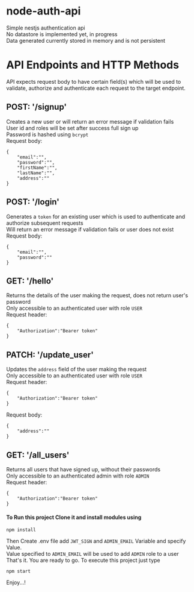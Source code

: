 # node-auth-api <br/>
Simple nestjs authentication api<br/>
No datastore is implemented yet, in progress<br/>
Data generated currently stored in memory and is not persistent<br/>

# API Endpoints and HTTP Methods<br/>
API expects request body to have certain field(s) which will be used to validate, authorize and authenticate each request to the target endpoint.<br/>

## POST: '/signup'<br/>
Creates a new user or will return an error message if validation fails<br/>
User id and roles will be set after success full sign up<br/>
Password is hashed using `bcrypt`<br/>
Request body:<br/>
```
{  
    "email":"",  
    "password":"",    
    "firstName":"",  
    "lastName":"",  
    "address":""  
}  
```

## POST: '/login'<br/>
Generates a `token` for an existing user which is used to authenticate and authorize subsequent requests<br/>
Will return an error message if validation fails or user does not exist<br/>
Request body:<br/>
```
{  
    "email":"",  
    "password":""  
}  
```

## GET: '/hello' <br/>
Returns the details of the user making the request, does not return user's password<br/>
Only accessible to an authenticated user with role `USER`<br/>
Request header:<br/>
```
{  
    "Authorization":"Bearer token"
}  
````

## PATCH: '/update_user'<br/>
Updates the `address` field of the user making the request<br/>
Only accessible to an authenticated user with role `USER`<br/>
Request header:<br/>
```
{  
    "Authorization":"Bearer token"
}  
```
Request body:<br/>
```
{    
    "address":""  
}  
```

## GET: '/all_users'<br/>
Returns all users that have signed up, without their passwords<br/>
Only accessible to an authenticated admin with role `ADMIN`<br/>
Request header:<br/>
```
{  
    "Authorization":"Bearer token"
}  
```

#### To Run this project Clone it and install modules using<br/>
```
npm install  
```

Then Create .env file add `JWT_SIGN` and `ADMIN_EMAIL` Variable and specify Value.<br/>
Value specified to `ADMIN_EMAIL` will be used to add `ADMIN` role to a user<br/>
That's it. You are ready to go. To execute this project just type<br/>
```
npm start  
```

Enjoy...!